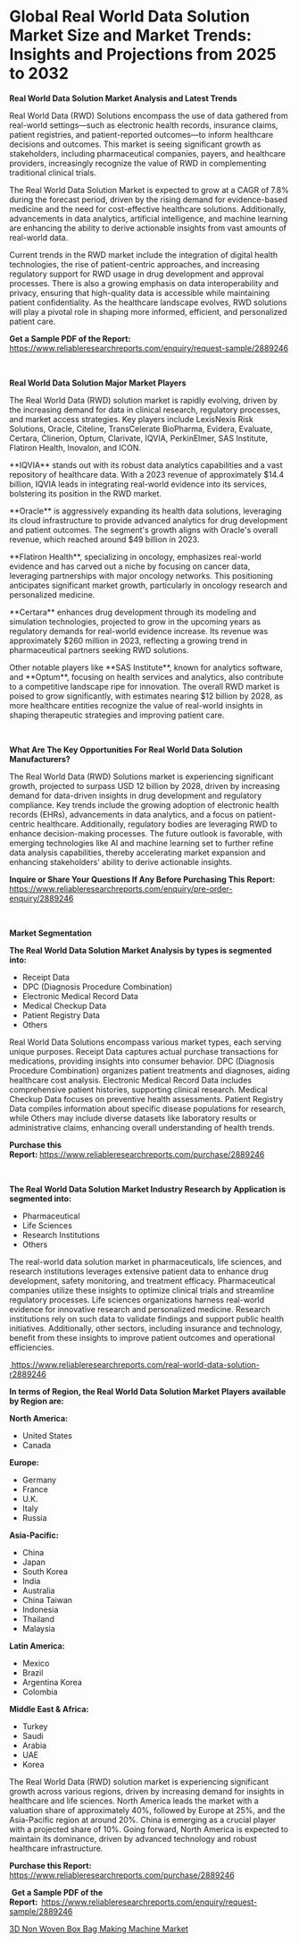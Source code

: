 <p><h1>Global Real World Data Solution Market Size and Market Trends: Insights and Projections from 2025 to 2032</h1></p><p><strong>Real World Data Solution Market Analysis and Latest Trends</strong></p>
<p><p>Real World Data (RWD) Solutions encompass the use of data gathered from real-world settings—such as electronic health records, insurance claims, patient registries, and patient-reported outcomes—to inform healthcare decisions and outcomes. This market is seeing significant growth as stakeholders, including pharmaceutical companies, payers, and healthcare providers, increasingly recognize the value of RWD in complementing traditional clinical trials. </p><p>The Real World Data Solution Market is expected to grow at a CAGR of 7.8% during the forecast period, driven by the rising demand for evidence-based medicine and the need for cost-effective healthcare solutions. Additionally, advancements in data analytics, artificial intelligence, and machine learning are enhancing the ability to derive actionable insights from vast amounts of real-world data. </p><p>Current trends in the RWD market include the integration of digital health technologies, the rise of patient-centric approaches, and increasing regulatory support for RWD usage in drug development and approval processes. There is also a growing emphasis on data interoperability and privacy, ensuring that high-quality data is accessible while maintaining patient confidentiality. As the healthcare landscape evolves, RWD solutions will play a pivotal role in shaping more informed, efficient, and personalized patient care.</p></p>
<p><strong>Get a Sample PDF of the Report:&nbsp;</strong> <a href="https://www.reliableresearchreports.com/enquiry/request-sample/2889246?utm_campaign=2641&utm_medium=2&utm_source=Github&utm_content=ia&utm_term=14032025&utm_id=real-world-data-solution">https://www.reliableresearchreports.com/enquiry/request-sample/2889246</a></p>
<p>&nbsp;</p>
<p><strong>Real World Data Solution Major Market Players</strong></p>
<p><p>The Real World Data (RWD) solution market is rapidly evolving, driven by the increasing demand for data in clinical research, regulatory processes, and market access strategies. Key players include LexisNexis Risk Solutions, Oracle, Citeline, TransCelerate BioPharma, Evidera, Evaluate, Certara, Clinerion, Optum, Clarivate, IQVIA, PerkinElmer, SAS Institute, Flatiron Health, Inovalon, and ICON.</p><p>**IQVIA** stands out with its robust data analytics capabilities and a vast repository of healthcare data. With a 2023 revenue of approximately $14.4 billion, IQVIA leads in integrating real-world evidence into its services, bolstering its position in the RWD market.</p><p>**Oracle** is aggressively expanding its health data solutions, leveraging its cloud infrastructure to provide advanced analytics for drug development and patient outcomes. The segment's growth aligns with Oracle's overall revenue, which reached around $49 billion in 2023.</p><p>**Flatiron Health**, specializing in oncology, emphasizes real-world evidence and has carved out a niche by focusing on cancer data, leveraging partnerships with major oncology networks. This positioning anticipates significant market growth, particularly in oncology research and personalized medicine.</p><p>**Certara** enhances drug development through its modeling and simulation technologies, projected to grow in the upcoming years as regulatory demands for real-world evidence increase. Its revenue was approximately $260 million in 2023, reflecting a growing trend in pharmaceutical partners seeking RWD solutions.</p><p>Other notable players like **SAS Institute**, known for analytics software, and **Optum**, focusing on health services and analytics, also contribute to a competitive landscape ripe for innovation. The overall RWD market is poised to grow significantly, with estimates nearing $12 billion by 2028, as more healthcare entities recognize the value of real-world insights in shaping therapeutic strategies and improving patient care.</p></p>
<p>&nbsp;</p>
<p><strong>What Are The Key Opportunities For Real World Data Solution Manufacturers?</strong></p>
<p><p>The Real World Data (RWD) Solutions market is experiencing significant growth, projected to surpass USD 12 billion by 2028, driven by increasing demand for data-driven insights in drug development and regulatory compliance. Key trends include the growing adoption of electronic health records (EHRs), advancements in data analytics, and a focus on patient-centric healthcare. Additionally, regulatory bodies are leveraging RWD to enhance decision-making processes. The future outlook is favorable, with emerging technologies like AI and machine learning set to further refine data analysis capabilities, thereby accelerating market expansion and enhancing stakeholders' ability to derive actionable insights.</p></p>
<p><strong>Inquire or Share Your Questions If Any Before Purchasing This Report:</strong> <a href="https://www.reliableresearchreports.com/enquiry/pre-order-enquiry/2889246?utm_campaign=2641&utm_medium=2&utm_source=Github&utm_content=ia&utm_term=14032025&utm_id=real-world-data-solution">https://www.reliableresearchreports.com/enquiry/pre-order-enquiry/2889246</a></p>
<p>&nbsp;</p>
<p><strong>Market Segmentation</strong></p>
<p><strong>The Real World Data Solution Market Analysis by types is segmented into:</strong></p>
<p><ul><li>Receipt Data</li><li>DPC (Diagnosis Procedure Combination)</li><li>Electronic Medical Record Data</li><li>Medical Checkup Data</li><li>Patient Registry Data</li><li>Others</li></ul></p>
<p><p>Real World Data Solutions encompass various market types, each serving unique purposes. Receipt Data captures actual purchase transactions for medications, providing insights into consumer behavior. DPC (Diagnosis Procedure Combination) organizes patient treatments and diagnoses, aiding healthcare cost analysis. Electronic Medical Record Data includes comprehensive patient histories, supporting clinical research. Medical Checkup Data focuses on preventive health assessments. Patient Registry Data compiles information about specific disease populations for research, while Others may include diverse datasets like laboratory results or administrative claims, enhancing overall understanding of health trends.</p></p>
<p><strong>Purchase this Report:&nbsp;</strong><a href="https://www.reliableresearchreports.com/purchase/2889246?utm_campaign=2641&utm_medium=2&utm_source=Github&utm_content=ia&utm_term=14032025&utm_id=real-world-data-solution">https://www.reliableresearchreports.com/purchase/2889246</a></p>
<p>&nbsp;</p>
<p><strong>The Real World Data Solution Market Industry Research by Application is segmented into:</strong></p>
<p><ul><li>Pharmaceutical</li><li>Life Sciences</li><li>Research Institutions</li><li>Others</li></ul></p>
<p><p>The real-world data solution market in pharmaceuticals, life sciences, and research institutions leverages extensive patient data to enhance drug development, safety monitoring, and treatment efficacy. Pharmaceutical companies utilize these insights to optimize clinical trials and streamline regulatory processes. Life sciences organizations harness real-world evidence for innovative research and personalized medicine. Research institutions rely on such data to validate findings and support public health initiatives. Additionally, other sectors, including insurance and technology, benefit from these insights to improve patient outcomes and operational efficiencies.</p></p>
<p><a href="https://www.reliableresearchreports.com/real-world-data-solution-r2889246?utm_campaign=2641&utm_medium=2&utm_source=Github&utm_content=ia&utm_term=14032025&utm_id=real-world-data-solution">&nbsp;https://www.reliableresearchreports.com/real-world-data-solution-r2889246</a></p>
<p><strong>In terms of Region, the Real World Data Solution Market Players available by Region are:</strong></p>
<p>
    <p> <strong> North America: </strong>
        <ul>
            <li>United States</li>
            <li>Canada</li>
        </ul>
        </p> 
    <p> <strong> Europe: </strong>
        <ul>
            <li>Germany</li>
            <li>France</li>
            <li>U.K.</li>
            <li>Italy</li>
            <li>Russia</li>
        </ul>
        </p> 
    <p> <strong> Asia-Pacific: </strong>
        <ul>
            <li>China</li>
            <li>Japan</li>
            <li>South Korea</li>
            <li>India</li>
            <li>Australia</li>
            <li>China Taiwan</li>
            <li>Indonesia</li>
            <li>Thailand</li>
            <li>Malaysia</li>
        </ul>
        </p> 
    <p> <strong> Latin America: </strong>
        <ul>
            <li>Mexico</li>
            <li>Brazil</li>
            <li>Argentina Korea</li>
            <li>Colombia</li>
        </ul>
        </p> 
    <p> <strong> Middle East & Africa: </strong>
        <ul>
            <li>Turkey</li>
            <li>Saudi</li>
            <li>Arabia</li>
            <li>UAE</li>
            <li>Korea</li>
        </ul>
    </p>
    </p>
<p><p>The Real World Data (RWD) solution market is experiencing significant growth across various regions, driven by increasing demand for insights in healthcare and life sciences. North America leads the market with a valuation share of approximately 40%, followed by Europe at 25%, and the Asia-Pacific region at around 20%. China is emerging as a crucial player with a projected share of 10%. Going forward, North America is expected to maintain its dominance, driven by advanced technology and robust healthcare infrastructure.</p></p>
<p><strong>Purchase this Report: </strong><a href="https://www.reliableresearchreports.com/purchase/2889246?utm_campaign=2641&utm_medium=2&utm_source=Github&utm_content=ia&utm_term=14032025&utm_id=real-world-data-solution">https://www.reliableresearchreports.com/purchase/2889246</a></p>
<p>&nbsp;<strong>Get a Sample PDF of the Report:&nbsp;&nbsp;</strong><a href="https://www.reliableresearchreports.com/enquiry/request-sample/2889246?utm_campaign=2641&utm_medium=2&utm_source=Github&utm_content=ia&utm_term=14032025&utm_id=real-world-data-solution">https://www.reliableresearchreports.com/enquiry/request-sample/2889246</a></p>
<p><strong></strong></p>
<p><p><a href="https://github.com/lisaeichler20775/Market-Research-Report-List-1/blob/main/3d-non-woven-box-bag-making-machine-market.md?utm_campaign=2641&utm_medium=2&utm_source=Github&utm_content=ia&utm_term=14032025&utm_id=real-world-data-solution">3D Non Woven Box Bag Making Machine Market</a></p></p>